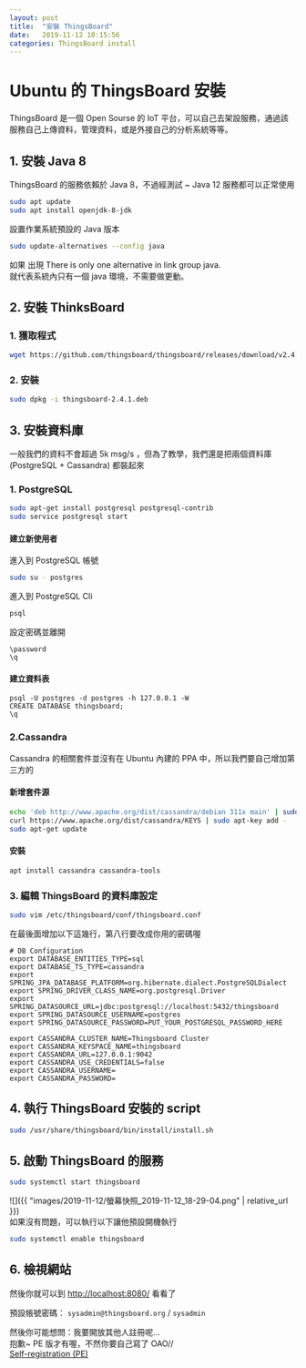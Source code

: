 ```yaml
---
layout: post
title:  "安裝 ThingsBoard"
date:   2019-11-12 10:15:56
categories: ThingsBoard install
---
```


# Ubuntu 的 ThingsBoard 安裝
ThingsBoard 是一個 Open Sourse 的 IoT 平台，可以自己去架設服務，通過該服務自己上傳資料，管理資料，或是外接自己的分析系統等等。   

## 1. 安裝 Java 8
ThingsBoard 的服務依賴於 Java 8，不過經測試 ~ Java 12 服務都可以正常使用   
```bash
sudo apt update
sudo apt install openjdk-8-jdk
```

設置作業系統預設的 Java 版本   
```bash
sudo update-alternatives --config java
```
如果 出現 There is only one alternative in link group java.    
就代表系統內只有一個 java 環境，不需要做更動。   

## 2. 安裝 ThinksBoard

### 1. 獲取程式
```bash
wget https://github.com/thingsboard/thingsboard/releases/download/v2.4.1/thingsboard-2.4.1.deb
```

### 2. 安裝
```bash
sudo dpkg -i thingsboard-2.4.1.deb
```

## 3. 安裝資料庫
一般我們的資料不會超過 5k msg/s ，但為了教學，我們還是把兩個資料庫(PostgreSQL + Cassandra) 都裝起來   

### 1. PostgreSQL
```bash
sudo apt-get install postgresql postgresql-contrib
sudo service postgresql start
```

#### 建立新使用者
進入到 PostgreSQL 帳號   
```bash
sudo su - postgres
```

進入到 PostgreSQL Cli   
```bash
psql
```

設定密碼並離開   
```psql 
\password
\q
```

#### 建立資料表
```psql
psql -U postgres -d postgres -h 127.0.0.1 -W
CREATE DATABASE thingsboard;
\q
```

### 2.Cassandra
Cassandra 的相關套件並沒有在 Ubuntu 內建的 PPA 中，所以我們要自己增加第三方的   

#### 新增套件源
``` bash
echo 'deb http://www.apache.org/dist/cassandra/debian 311x main' | sudo tee --append /etc/apt/sources.list.d/cassandra.list > /dev/null
curl https://www.apache.org/dist/cassandra/KEYS | sudo apt-key add -
sudo apt-get update
```

#### 安裝
```bash
apt install cassandra cassandra-tools
```

### 3. 編輯 ThingsBoard 的資料庫設定
```bash
sudo vim /etc/thingsboard/conf/thingsboard.conf
```

在最後面增加以下這幾行，第八行要改成你用的密碼喔   
```config
# DB Configuration 
export DATABASE_ENTITIES_TYPE=sql
export DATABASE_TS_TYPE=cassandra
export SPRING_JPA_DATABASE_PLATFORM=org.hibernate.dialect.PostgreSQLDialect
export SPRING_DRIVER_CLASS_NAME=org.postgresql.Driver
export SPRING_DATASOURCE_URL=jdbc:postgresql://localhost:5432/thingsboard
export SPRING_DATASOURCE_USERNAME=postgres
export SPRING_DATASOURCE_PASSWORD=PUT_YOUR_POSTGRESQL_PASSWORD_HERE

export CASSANDRA_CLUSTER_NAME=Thingsboard Cluster
export CASSANDRA_KEYSPACE_NAME=thingsboard
export CASSANDRA_URL=127.0.0.1:9042
export CASSANDRA_USE_CREDENTIALS=false
export CASSANDRA_USERNAME=
export CASSANDRA_PASSWORD=
```

## 4. 執行 ThingsBoard 安裝的 script
```bash
sudo /usr/share/thingsboard/bin/install/install.sh
```

## 5. 啟動 ThingsBoard 的服務
```bash
sudo systemctl start thingsboard
```

![]({{ "images/2019-11-12/螢幕快照_2019-11-12_18-29-04.png" | relative_url }})   
如果沒有問題，可以執行以下讓他預設開機執行   
```bash
sudo systemctl enable thingsboard
```

## 6. 檢視網站
然後你就可以到 [http://localhost:8080/](http://localhost:8080/) 看看了   

預設帳號密碼： `sysadmin@thingsboard.org` / `sysadmin`   

然後你可能想問：我要開放其他人註冊呢...   
抱歉~ PE 版才有喔，不然你要自己寫了 OAO//   
[Self-registration (PE)](https://thingsboard.io/docs/user-guide/self-registration/)